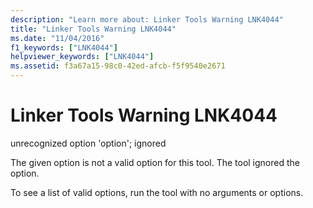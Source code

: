 ```yaml
---
description: "Learn more about: Linker Tools Warning LNK4044"
title: "Linker Tools Warning LNK4044"
ms.date: "11/04/2016"
f1_keywords: ["LNK4044"]
helpviewer_keywords: ["LNK4044"]
ms.assetid: f3a67a15-98c0-42ed-afcb-f5f9540e2671
---
```

# Linker Tools Warning LNK4044

unrecognized option 'option'; ignored

The given option is not a valid option for this tool. The tool ignored the option.

To see a list of valid options, run the tool with no arguments or options.
